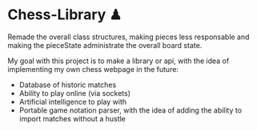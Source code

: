# Chess-Library ♟

Remade the overall class structures, making pieces less responsable and making the pieceState administrate the overall board state.

My goal with this project is to make a library or api, with the idea of implementing my own chess webpage in the future:
* Database of historic matches
* Ability to play online (via sockets)
* Artificial intelligence to play with
* Portable game notation parser, with the idea of adding the ability to import matches without a hustle
